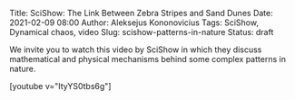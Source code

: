Title: SciShow: The Link Between Zebra Stripes and Sand Dunes
Date: 2021-02-09 08:00
Author: Aleksejus Kononovicius
Tags: SciShow, Dynamical chaos, video
Slug: scishow-patterns-in-nature
Status: draft

We invite you to watch this video by SciShow in which they discuss mathematical
and physical mechanisms behind some complex patterns in nature.

[youtube v="ItyYS0tbs6g"]

